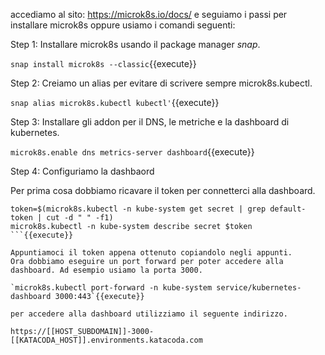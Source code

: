 accediamo al sito: https://microk8s.io/docs/ e seguiamo i passi per installare microk8s oppure usiamo i comandi seguenti:

Step 1: Installare microk8s usando il package manager *snap*. 

`snap install microk8s --classic`{{execute}}

Step 2: Creiamo un alias per evitare di scrivere sempre microk8s.kubectl. 

`snap alias microk8s.kubectl kubectl'`{{execute}}

Step 3: Installare gli addon per il DNS, le metriche e la dashboard di kubernetes. 

`microk8s.enable dns metrics-server dashboard`{{execute}}

Step 4: Configuriamo la dashbaord

Per prima cosa dobbiamo ricavare il token per connetterci alla dashboard.

```
token=$(microk8s.kubectl -n kube-system get secret | grep default-token | cut -d " " -f1)
microk8s.kubectl -n kube-system describe secret $token
```{{execute}}

Appuntiamoci il token appena ottenuto copiandolo negli appunti. 
Ora dobbiamo eseguire un port forward per poter accedere alla dashboard. Ad esempio usiamo la porta 3000.

`microk8s.kubectl port-forward -n kube-system service/kubernetes-dashboard 3000:443`{{execute}}

per accedere alla dashboard utilizziamo il seguente indirizzo.

https://[[HOST_SUBDOMAIN]]-3000-[[KATACODA_HOST]].environments.katacoda.com